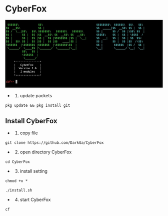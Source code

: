 # CyberFox
![Image alt](https://github.com/DarkGa/CyberFox/raw/master/img/baner.jpg)

* 1. update packets
```
pkg update && pkg install git 
```
## Install CyberFox
* 1. copy file
```
git clone https://github.com/DarkGa/CyberFox
```
* 2. open directory CyberFox
```
cd CyberFox
```
* 3. install setting
```
chmod +x *
```
```
./install.sh
```
* 4. start CyberFox
```
cf
```
